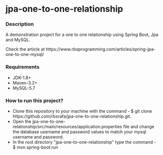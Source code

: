# jpa-one-to-one-relationship

<h3>Description</h3>
<p>
  A demonstration project for a one to one relationship using Spring Boot, Jpa and MySQL.
</p>
<p>
  Check the article at https://www.rbsprogramming.com/articles/spring-jpa-one-to-one-mysql/  
</p>

<h3>Requirements</h3>
<ul>
  <li>JDK-1.8+</li>
  <li>Maven-3.2+</li>
  <li>MySQL-5.7</li>
</ul>

<h3>How to run this project?</h3>
<ul>
  <li>
    Clone this repository to your machine with the command - $ git clone https://github.com/rbsrafa/jpa-one-to-one-relationship.git.
  </li>
  <li>
     Open the jpa-one-to-one-relationship/src/main/resources/application.properties file and change the database username and password values to match your mysql username and password.
  </li>
  <li>In the root directory "jpa-one-to-one-relationship" type the command - $ mvn spring-boot:run</li>
</ul>
